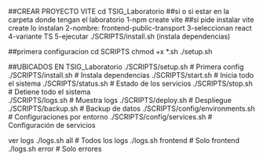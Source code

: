 ##CREAR PROYECTO VITE
cd TSIG_Laboratorio ##si o si estar en la carpeta donde tengan el laboratorio
1-npm create vite ##si pide instalar vite create lo instalan
2-nombre: frontend-public-transport
3-seleccionan react
4-variante TS
5-ejecutar ./SCRIPTS/install.sh (instala dependencias)

##primera configuracion
cd SCRIPTS
chmod +x *.sh
./setup.sh

##UBICADOS EN TSIG_Laboratorio
./SCRIPTS/setup.sh              # Primera config
./SCRIPTS/install.sh            # Instala dependencias
./SCRIPTS/start.sh              # Inicia todo el sistema
./SCRIPTS/status.sh             # Estado de los servicios
./SCRIPTS/stop.sh               # Detiene todo el sistema  
./SCRIPTS/logs.sh               # Muestra logs
./SCRIPTS/deploy.sh             # Despliegue
./SCRIPTS/backup.sh             # Backup de datos
./SCRIPTS/config/environments.sh       # Configuraciones por entorno
./SCRIPTS/config/services.sh           # Configuración de servicios

ver logs
./logs.sh all          # Todos los logs
./logs.sh frontend     # Solo frontend
./logs.sh error        # Solo errores